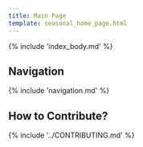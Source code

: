 ```yaml
---
title: Main Page
template: seasonal_home_page.html
---
```

{% include 'index_body.md' %}

## Navigation

{% include 'navigation.md' %}

## How to Contribute?

{% include '../CONTRIBUTING.md' %}
